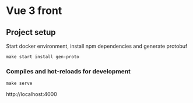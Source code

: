 # Vue 3 front  

## Project setup
Start docker environment, install npm dependencies and generate protobuf  
```
make start install gen-proto
```

### Compiles and hot-reloads for development
```
make serve
```

http://localhost:4000